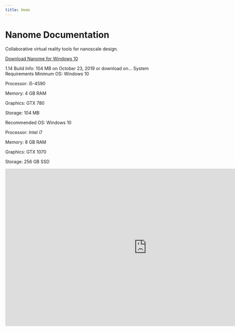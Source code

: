 ```yaml
---
title: Home
---
```


#
# Nanome Documentation

Collaborative virtual reality tools for nanoscale design.

[Download Nanome for Windows 10](https://home.nanome.ai/setup)

1.14 Build Info: 104 MB on October 23, 2019
or download on...
System Requirements
Minimum
OS: Windows 10

Processor: i5-4590

Memory: 4 GB RAM

Graphics: GTX 780

Storage: 104 MB

Recommended
OS: Windows 10

Processor: Intel i7

Memory: 8 GB RAM

Graphics: GTX 1070

Storage: 256 GB SSD

<div id="home-video">
  <iframe width="900" height="500" src="https://www.youtube.com/embed/gCNbuH9Y6hU" frameborder="0" allow="accelerometer; autoplay; encrypted-media; gyroscope; picture-in-picture" allowfullscreen></iframe>
</div>

